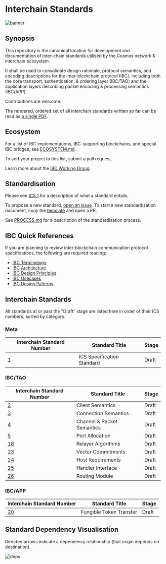 # Interchain Standards

![banner](./assets/interchain-standards-image.jpg)

## Synopsis

This repository is the canonical location for development and documentation of inter-chain standards utilised by the Cosmos network & interchain ecosystem.

It shall be used to consolidate design rationale, protocol semantics, and encoding descriptions for the inter-blockchain protocol (IBC), including both the core transport, authentication, & ordering layer (IBC/TAO) and the application layers describing packet encoding & processing semantics (IBC/APP).

Contributions are welcome.

The rendered, ordered set of all interchain standards written so far can be read as [a single PDF](./spec.pdf).

## Ecosystem

For a list of IBC implementations, IBC-supporting blockchains, and special IBC bridges, see [ECOSYSTEM.md](./ECOSYSTEM.md).

To add your project to this list, submit a pull request.

Learn more about the [IBC Working Group](./IBC_WORKING_GROUP.md).

## Standardisation

Please see [ICS 1](spec/ics-001-ics-standard) for a description of what a standard entails.

To propose a new standard, [open an issue](https://github.com/cosmos/ics/issues/new). To start a new standardisation document, copy the [template](spec/ics-template.md) and open a PR.

See [PROCESS.md](PROCESS.md) for a description of the standardisation process.

## IBC Quick References

If you are planning to review inter-blockchain communication protocol specifications, the following are required reading:

-   [IBC Terminology](./ibc/1_IBC_TERMINOLOGY.md)
-   [IBC Architecture](./ibc/2_IBC_ARCHITECTURE.md)
-   [IBC Design Principles](./ibc/3_IBC_DESIGN_PRINCIPLES.md)
-   [IBC Usecases](./ibc/4_IBC_USECASES.md)
-   [IBC Design Patterns](./ibc/5_IBC_DESIGN_PATTERNS.md)

## Interchain Standards

All standards at or past the "Draft" stage are listed here in order of their ICS numbers, sorted by category.

### Meta

| Interchain Standard Number     | Standard Title             | Stage |
| ------------------------------ | -------------------------- | ----- |
| [1](spec/ics-001-ics-standard) | ICS Specification Standard | Draft |

### IBC/TAO

| Interchain Standard Number                     | Standard Title             | Stage |
| ---------------------------------------------- | -------------------------- | ----- |
| [2](spec/ics-002-client-semantics)             | Client Semantics           | Draft |
| [3](spec/ics-003-connection-semantics)         | Connection Semantics       | Draft |
| [4](spec/ics-004-channel-and-packet-semantics) | Channel & Packet Semantics | Draft |
| [5](spec/ics-005-port-allocation)              | Port Allocation            | Draft |
| [18](spec/ics-018-relayer-algorithms)          | Relayer Algorithms         | Draft |
| [23](spec/ics-023-vector-commitments)          | Vector Commitments         | Draft |
| [24](spec/ics-024-host-requirements)           | Host Requirements          | Draft |
| [25](spec/ics-025-handler-interface)           | Handler Interface          | Draft |
| [26](spec/ics-026-routing-module)              | Routing Module             | Draft |

### IBC/APP

| Interchain Standard Number                 | Standard Title          | Stage |
| ------------------------------------------ | ----------------------- | ----- |
| [20](spec/ics-020-fungible-token-transfer) | Fungible Token Transfer | Draft |

## Standard Dependency Visualisation

Directed arrows indicate a dependency relationship (that origin depends on destination).

![deps](assets/deps.png)
